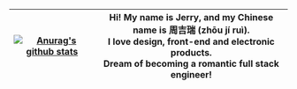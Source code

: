 | <a href="https://github.com/anuraghazra/github-readme-stats"><img align="center" src="https://github-readme-stats.vercel.app/api?username=JERRY-Z-J-R&theme=vue&hide=contribs&show_icons=true&include_all_commits=true" alt="Anurag's github stats" /></a> | Hi! My name is Jerry, and my Chinese name is 周吉瑞 (zhōu jí ruì).<br>I love design, front-end and electronic products.<br>Dream of becoming a romantic full stack engineer! |
| ------------------------------------------------------------ | ------------------------------------------------------------ |
